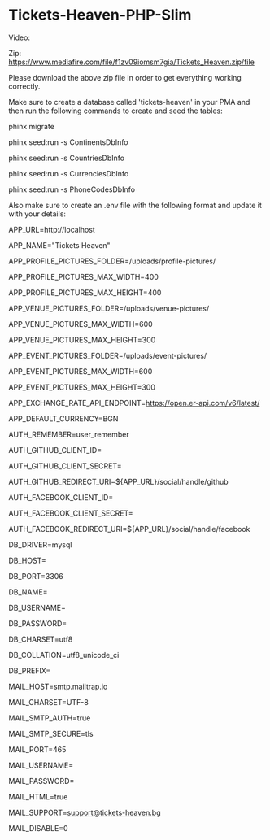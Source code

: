 # Tickets-Heaven-PHP-Slim

Video: 

Zip: https://www.mediafire.com/file/f1zv09iomsm7gia/Tickets_Heaven.zip/file

Please download the above zip file in order to get everything working correctly.

Make sure to create a database called 'tickets-heaven' in your PMA and then run the following commands to create and seed the tables:

phinx migrate

phinx seed:run -s ContinentsDbInfo

phinx seed:run -s CountriesDbInfo

phinx seed:run -s CurrenciesDbInfo

phinx seed:run -s PhoneCodesDbInfo

Also make sure to create an .env file with the following format and update it with your details:

APP_URL=http://localhost

APP_NAME="Tickets Heaven"

APP_PROFILE_PICTURES_FOLDER=/uploads/profile-pictures/

APP_PROFILE_PICTURES_MAX_WIDTH=400

APP_PROFILE_PICTURES_MAX_HEIGHT=400

APP_VENUE_PICTURES_FOLDER=/uploads/venue-pictures/

APP_VENUE_PICTURES_MAX_WIDTH=600

APP_VENUE_PICTURES_MAX_HEIGHT=300

APP_EVENT_PICTURES_FOLDER=/uploads/event-pictures/

APP_EVENT_PICTURES_MAX_WIDTH=600

APP_EVENT_PICTURES_MAX_HEIGHT=300

APP_EXCHANGE_RATE_API_ENDPOINT=https://open.er-api.com/v6/latest/

APP_DEFAULT_CURRENCY=BGN

AUTH_REMEMBER=user_remember

AUTH_GITHUB_CLIENT_ID=

AUTH_GITHUB_CLIENT_SECRET=

AUTH_GITHUB_REDIRECT_URI=${APP_URL}/social/handle/github

AUTH_FACEBOOK_CLIENT_ID=

AUTH_FACEBOOK_CLIENT_SECRET=

AUTH_FACEBOOK_REDIRECT_URI=${APP_URL}/social/handle/facebook

DB_DRIVER=mysql

DB_HOST=

DB_PORT=3306

DB_NAME=

DB_USERNAME=

DB_PASSWORD=

DB_CHARSET=utf8

DB_COLLATION=utf8_unicode_ci

DB_PREFIX=

MAIL_HOST=smtp.mailtrap.io

MAIL_CHARSET=UTF-8

MAIL_SMTP_AUTH=true

MAIL_SMTP_SECURE=tls

MAIL_PORT=465

MAIL_USERNAME=

MAIL_PASSWORD=

MAIL_HTML=true

MAIL_SUPPORT=support@tickets-heaven.bg

MAIL_DISABLE=0
